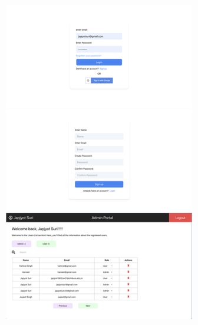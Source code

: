 ![anem](src/Login_AdminPortal.png)
![anem](src/Signup_AdminPortal.png)
![anem](src/AdminPortal.png)
